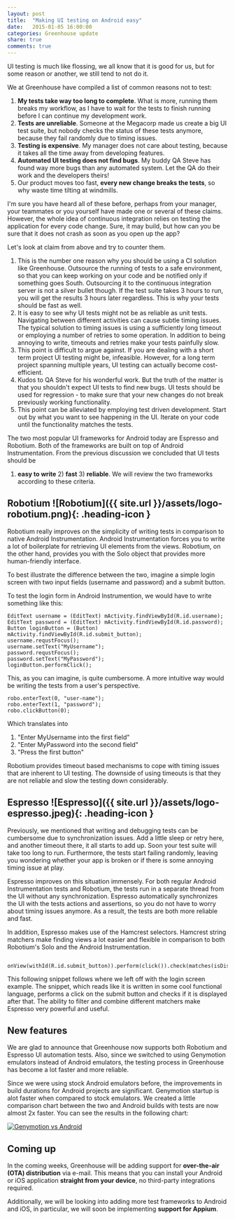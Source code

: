 ```yaml
---
layout: post
title:  "Making UI testing on Android easy"
date:   2015-01-05 16:00:00
categories: Greenhouse update
share: true
comments: true
---
```


UI testing is much like flossing, we all know that it is good for us, but for some reason or another, we still tend to not do it.
<!--more-->

We at Greenhouse have compiled a list of common reasons not to test:

1. **My tests take way too long to complete**. What is more, running them breaks my workflow, as I have to wait for the tests to finish running before I can continue my development work.
2. **Tests are unreliable**. Someone at the Megacorp made us create a big UI test suite, but nobody checks the status of these tests anymore, because they fail randomly due to timing issues.
3. **Testing is expensive**. My manager does not care about testing, because it takes all the time away from developing features.
4. **Automated UI testing does not find bugs**. My buddy QA Steve has found way more bugs than any automated system. Let the QA do their work and the developers theirs!
5. Our product moves too fast, **every new change breaks the tests**, so why waste time tilting at windmills.

I'm sure you have heard all of these before, perhaps from your manager, your teammates or you yourself have made one or several of these claims.
However, the whole idea of continuous integration relies on testing the application for every code change. Sure, it may build, but how can you be sure that it does not crash as soon as you open up the app? 

Let's look at claim from above and try to counter them.

1. This is the number one reason why you should be using a CI solution like Greenhouse. Outsource the running of tests to a safe environment, so that you can keep working on your code and be notified only if something goes South. Outsourcing it to the continuous integration server is not a silver bullet though. If the test suite takes 3 hours to run, you will get the results 3 hours later regardless. This is why your tests should be fast as well.
2. It is easy to see why UI tests might not be as reliable as unit tests. Navigating between different activities can cause subtle timing issues. The typical solution to timing issues is using a sufficiently long timeout or employing a number of retries to some operation. In addition to being annoying to write, timeouts and retries make your tests painfully slow.
3. This point is difficult to argue against. If you are dealing with a short term project UI testing might be, infeasible. However, for a long term project spanning multiple years, UI testing can actually become cost-efficient.
4. Kudos to QA Steve for his wonderful work. But the truth of the matter is that you shouldn't expect UI tests to find new bugs. UI tests should be used for regression - to make sure that your new changes do not break previously working functionality.
5. This point can be alleviated by employing test driven development. Start out by what you want to see happening in the UI. Iterate on your code until the functionality matches the tests.


The two most popular UI frameworks for Android today are Espresso and Robotium. Both of the frameworks are built on top of Android Instrumentation. From the previous discussion we concluded that UI tests should be 
1) **easy to write** 2) **fast** 3) **reliable**. 
We will review the two frameworks according to these criteria.


Robotium ![Robotium]({{ site.url }}/assets/logo-robotium.png){: .heading-icon }
--------

Robotium really improves on the simplicity of writing tests in comparison to native Android Instrumentation. 
Android Instrumentation forces you to write a lot of boilerplate for retrieving UI elements from the views. Robotium, on the other hand, provides you with the Solo object that provides more human-friendly interface. 

To best illustrate the difference between the two, imagine a simple login screen with two input fields (username and password) and a submit button.

To test the login form in Android Instrumention, we would have to write something like this:

<pre><code>EditText username = (EditText) mActivity.findViewById(R.id.username);
EditText password = (EditText) mActivity.findViewById(R.id.password);
Button loginButton = (Button) mActivity.findViewById(R.id.submit_button);
username.requstFocus();
username.setText("MyUsername");
password.requstFocus();
password.setText("MyPassword");
loginButton.performClick();</code></pre>

This, as you can imagine, is quite cumbersome. A more intuitive way would be writing the tests from a user's perspective. 
<pre><code>robo.enterText(0, "user-name");
robo.enterText(1, "password");
robo.clickButton(0);</code></pre>
Which translates into 

1. "Enter MyUsername into the first field"
2. "Enter MyPassword into the second field"
3. "Press the first button"

Robotium provides timeout based mechanisms to cope with timing issues that are inherent to UI testing. The downside of using timeouts is that they are not reliable and slow the testing down considerably.


Espresso ![Espresso]({{ site.url }}/assets/logo-espresso.jpeg){: .heading-icon }
--------

Previously, we mentioned that writing and debugging tests can be cumbersome due to synchronization issues. Add a little sleep or retry here, and another timeout there, it all starts to add up. Soon your test suite will take too long to run. Furthermore, the tests start failing randomly, leaving you wondering whether your app is broken or if there is some annoying timing issue at play.

Espresso improves on this situation immensely. For both regular Android Instrumentation tests and Robotium, the tests run in a separate thread from the UI without any synchronization. Espresso automatically synchronizes the UI with the tests actions and assertions, so you do not have to worry about timing issues anymore. As a result, the tests are both more reliable and fast.

In addition, Espresso makes use of the Hamcrest selectors.
Hamcrest string matchers make finding views a lot easier and flexible in comparison to both Robotium's Solo and the Android Instrumentation.

<pre><code>
onView(withId(R.id.submit_button)).perform(click()).check(matches(isDisplayed()));</code></pre>
This following snippet follows where we left off with the login screen example. The snippet, which reads like it is written in some cool functional language, performs a click on the submit button and checks if it is displayed after that. The ability to filter and combine different matchers make Espresso very powerful and useful.


New features
------------

We are glad to announce that Greenhouse now supports both Robotium and Espresso UI automation tests.
Also, since we switched to using Genymotion emulators instead of Android emulators, the testing process in Greenhouse has become a lot faster and more reliable.


Since we were using stock Android emulators before, the improvements in build durations for Android projects are significant.
Genymotion startup is alot faster when compared to stock emulators.
We created a little comparison chart between the two and Android builds with tests are now almost 2x faster.
You can see the results in the following chart:

<a data-lightbox="genymotion-vs-android" href="{{ site_url }}/assets/genymotion-vs-android-chart.png">
    <img class="post-img" src="{{ site.url }}/assets/genymotion-vs-android-chart.png" title="Genymotion vs Android"/>
</a>

Coming up
---------

In the coming weeks, Greenhouse will be adding support for **over-the-air (OTA) distribution** via e-mail. This means that you can install your Android or iOS application **straight from your device**, no third-party integrations required. 

Additionally, we will be looking into adding more test frameworks to Android and iOS, in particular, we will soon be implementing **support for Appium**.
